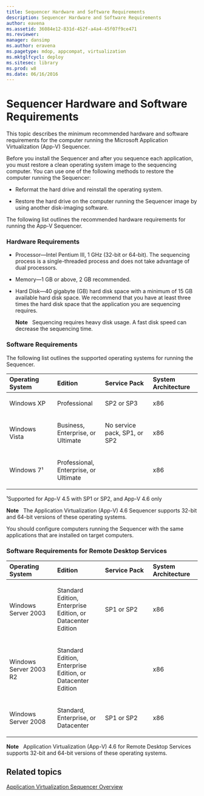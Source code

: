 ```yaml
---
title: Sequencer Hardware and Software Requirements
description: Sequencer Hardware and Software Requirements
author: eavena
ms.assetid: 36084e12-831d-452f-a4a4-45f07f9ce471
ms.reviewer: 
manager: dansimp
ms.author: eravena
ms.pagetype: mdop, appcompat, virtualization
ms.mktglfcycl: deploy
ms.sitesec: library
ms.prod: w8
ms.date: 06/16/2016
---
```



# Sequencer Hardware and Software Requirements


This topic describes the minimum recommended hardware and software requirements for the computer running the Microsoft Application Virtualization (App-V) Sequencer.

Before you install the Sequencer and after you sequence each application, you must restore a clean operating system image to the sequencing computer. You can use one of the following methods to restore the computer running the Sequencer:

-   Reformat the hard drive and reinstall the operating system.

-   Restore the hard drive on the computer running the Sequencer image by using another disk-imaging software.

The following list outlines the recommended hardware requirements for running the App-V Sequencer.

### <a href="" id="hardware-requirements-"></a>Hardware Requirements

-   Processor—Intel Pentium III, 1 GHz (32-bit or 64-bit). The sequencing process is a single-threaded process and does not take advantage of dual processors.

-   Memory—1 GB or above, 2 GB recommended.

-   Hard Disk—40 gigabyte (GB) hard disk space with a minimum of 15 GB available hard disk space. We recommend that you have at least three times the hard disk space that the application you are sequencing requires.

    **Note**  
    Sequencing requires heavy disk usage. A fast disk speed can decrease the sequencing time.

     

### Software Requirements

The following list outlines the supported operating systems for running the Sequencer.

<table>
<colgroup>
<col width="25%" />
<col width="25%" />
<col width="25%" />
<col width="25%" />
</colgroup>
<thead>
<tr class="header">
<th align="left">Operating System</th>
<th align="left">Edition</th>
<th align="left">Service Pack</th>
<th align="left">System Architecture</th>
</tr>
</thead>
<tbody>
<tr class="odd">
<td align="left"><p>Windows XP</p></td>
<td align="left"><p>Professional</p></td>
<td align="left"><p>SP2 or SP3</p></td>
<td align="left"><p>x86</p></td>
</tr>
<tr class="even">
<td align="left"><p>Windows Vista</p></td>
<td align="left"><p>Business, Enterprise, or Ultimate</p></td>
<td align="left"><p>No service pack, SP1, or SP2</p></td>
<td align="left"><p>x86</p></td>
</tr>
<tr class="odd">
<td align="left"><p>Windows 7¹</p></td>
<td align="left"><p>Professional, Enterprise, or Ultimate</p></td>
<td align="left"><p></p></td>
<td align="left"><p>x86</p></td>
</tr>
</tbody>
</table>

 

¹Supported for App-V 4.5 with SP1 or SP2, and App-V 4.6 only

**Note**  
The Application Virtualization (App-V) 4.6 Sequencer supports 32-bit and 64-bit versions of these operating systems.

 

You should configure computers running the Sequencer with the same applications that are installed on target computers.

### Software Requirements for Remote Desktop Services

<table>
<colgroup>
<col width="25%" />
<col width="25%" />
<col width="25%" />
<col width="25%" />
</colgroup>
<thead>
<tr class="header">
<th align="left">Operating System</th>
<th align="left">Edition</th>
<th align="left">Service Pack</th>
<th align="left">System Architecture</th>
</tr>
</thead>
<tbody>
<tr class="odd">
<td align="left"><p>Windows Server 2003</p></td>
<td align="left"><p>Standard Edition, Enterprise Edition, or Datacenter Edition</p></td>
<td align="left"><p>SP1 or SP2</p></td>
<td align="left"><p>x86</p></td>
</tr>
<tr class="even">
<td align="left"><p>Windows Server 2003 R2</p></td>
<td align="left"><p>Standard Edition, Enterprise Edition, or Datacenter Edition</p></td>
<td align="left"><p></p></td>
<td align="left"><p>x86</p></td>
</tr>
<tr class="odd">
<td align="left"><p>Windows Server 2008</p></td>
<td align="left"><p>Standard, Enterprise, or Datacenter</p></td>
<td align="left"><p>SP1 or SP2</p></td>
<td align="left"><p>x86</p></td>
</tr>
</tbody>
</table>

 

**Note**  
Application Virtualization (App-V) 4.6 for Remote Desktop Services supports 32-bit and 64-bit versions of these operating systems.

 

## Related topics


[Application Virtualization Sequencer Overview](application-virtualization-sequencer-overview.md)

 

 





